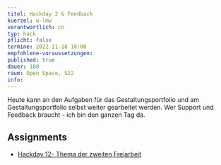 ```yaml
---
titel: Hackday 2 & Feedback
kuerzel: w-lmw
verantwortlich: cn
typ: hack
pflicht: false
termine: 2022-11-18 10:00
empfohlene-voraussetzungen:
published: true
dauer: 180
raum: Open Space, S22
info: 
---
```


 Heute kann an den Aufgaben für das Gestaltungsportfolio und am Gestaltungsportfolio selbst weiter gearbeitet werden. Wer Support und Feedback braucht - ich bin den ganzen Tag da.

 ## Assignments

- [Hackday 12- Thema der zweiten Freiarbeit](/generative-gestaltung/assignments/99-hackday-2/)